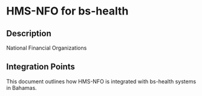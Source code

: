 # HMS-NFO for bs-health

## Description

National Financial Organizations

## Integration Points

This document outlines how HMS-NFO is integrated with bs-health systems in Bahamas.
